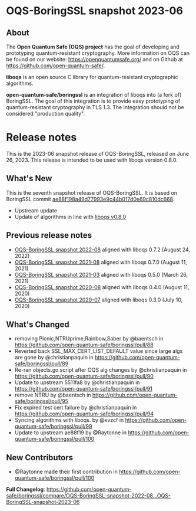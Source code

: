 OQS-BoringSSL snapshot 2023-06
==============================

About
-----

The **Open Quantum Safe (OQS) project** has the goal of developing and prototyping quantum-resistant cryptography.  More information on OQS can be found on our website: https://openquantumsafe.org/ and on Github at https://github.com/open-quantum-safe/.

**liboqs** is an open source C library for quantum-resistant cryptographic algorithms.

**open-quantum-safe/boringssl** is an integration of liboqs into (a fork of) BoringSSL.  The goal of this integration is to provide easy prototyping of quantum-resistant cryptography in TLS 1.3.  The integration should not be considered "production quality".

Release notes
=============

This is the 2023-06 snapshot release of OQS-BoringSSL, released on June 26, 2023. This release is intended to be used with liboqs version 0.8.0.

What's New
----------

This is the seventh snapshot release of OQS-BoringSSL.  It is based on BoringSSL commit [ae88f198a49d77993e9c44b017d0e69c810dc668](https://github.com/google/boringssl/commit/ae88f198a49d77993e9c44b017d0e69c810dc668).

- Upstream update
- Update of algorithms in line with [liboqs v0.8.0](https://github.com/open-quantum-safe/liboqs/releases/tag/0.8.0)

Previous release notes
----------------------

- [OQS-BoringSSL snapshot 2022-08](https://github.com/open-quantum-safe/boringssl/releases/tag/OQS-BoringSSL-snapshot-2022-08) aligned with liboqs 0.7.2 (August 24, 2022)
- [OQS-BoringSSL snapshot 2021-08](https://github.com/open-quantum-safe/boringssl/releases/tag/OQS-BoringSSL-snapshot-2021-08) aligned with liboqs 0.7.0 (August 11, 2021)
- [OQS-BoringSSL snapshot 2021-03](https://github.com/open-quantum-safe/boringssl/releases/tag/OQS-BoringSSL-snapshot-2021-03) aligned with liboqs 0.5.0 (March 26, 2021)
- [OQS-BoringSSL snapshot 2020-08](https://github.com/open-quantum-safe/boringssl/releases/tag/OQS-BoringSSL-snapshot-2020-08) aligned with liboqs 0.4.0 (August 11, 2020)
- [OQS-BoringSSL snapshot 2020-07](https://github.com/open-quantum-safe/boringssl/releases/tag/OQS-BoringSSL-snapshot-2020-07) aligned with liboqs 0.3.0 (July 10, 2020)

## What's Changed
* removing Picnic,NTRUprime,Rainbow,Saber by @baentsch in https://github.com/open-quantum-safe/boringssl/pull/88
* Reverted back SSL_MAX_CERT_LIST_DEFAULT value since large algs are gone by @christianpaquin in https://github.com/open-quantum-safe/boringssl/pull/89
* Re-ran objects.go script after OQS alg changes by @christianpaquin in https://github.com/open-quantum-safe/boringssl/pull/90
* Update to upstream 5511fa8 by @christianpaquin in https://github.com/open-quantum-safe/boringssl/pull/91
* remove NTRU by @baentsch in https://github.com/open-quantum-safe/boringssl/pull/95
* Fix expired test cert failure by @christianpaquin in https://github.com/open-quantum-safe/boringssl/pull/94
* Syncing algorithms with liboqs. by @xvzcf in https://github.com/open-quantum-safe/boringssl/pull/99
* Update to upstream ae88f19 by @Raytonne in https://github.com/open-quantum-safe/boringssl/pull/100

## New Contributors
* @Raytonne made their first contribution in https://github.com/open-quantum-safe/boringssl/pull/100

**Full Changelog**: https://github.com/open-quantum-safe/boringssl/compare/OQS-BoringSSL-snapshot-2022-08...OQS-BoringSSL-snapshot-2023-06

